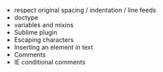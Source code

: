 * respect original spacing / indentation / line feeds
* doctype
* variables and mixins
* Sublime plugin
* Escaping characters
* Inserting an element in text
* Comments
* IE conditional comments
